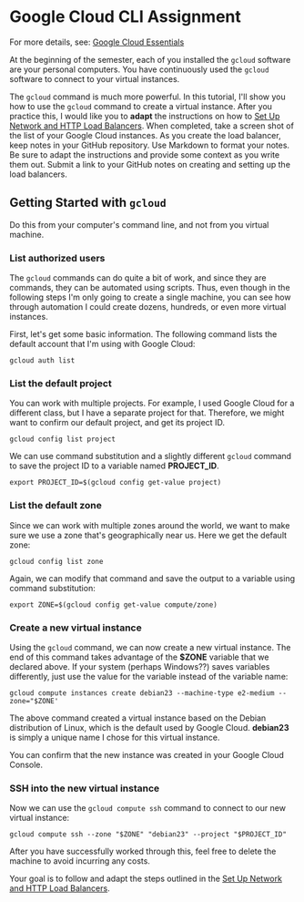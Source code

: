 # Google Cloud CLI Assignment

For more details, see:
[Google Cloud Essentials](https://www.cloudskillsboost.google/course_sessions/6189322/labs/403395)

At the beginning of the semester,
each of you installed the `gcloud` software
are your personal computers.
You have continuously used the `gcloud`
software to connect to your virtual instances.

The `gcloud` command is much more powerful.
In this tutorial,
I'll show you how to use the `gcloud` command
to create a virtual instance.
After you practice this,
I would like you to **adapt**
the instructions on how to
[Set Up Network and HTTP Load Balancers](https://www.cloudskillsboost.google/course_sessions/6189322/labs/403400).
When completed,
take a screen shot of the list of
your Google Cloud instances.
As you create the load balancer,
keep notes in your GitHub repository.
Use Markdown to format your notes.
Be sure to adapt the instructions and
provide some context as you write them out.
Submit a link to your GitHub notes
on creating and setting up the load balancers.

## Getting Started with `gcloud`

Do this from your computer's command line,
and not from you virtual machine.

### List authorized users

The `gcloud` commands can do quite a bit of work,
and since they are commands,
they can be automated using scripts.
Thus, even though in the following steps
I'm only going to create a single machine,
you can see how through automation
I could create dozens, hundreds, or even more
virtual instances.

First, let's get some basic information.
The following command lists the
default account that I'm using with Google Cloud:

```
gcloud auth list
```

### List the default project

You can work with multiple projects.
For example,
I used Google Cloud for a different class,
but I have a separate project for that.
Therefore, we might want to confirm our
default project, and
get its project ID.

```
gcloud config list project
```

We can use command substitution and
a slightly different `gcloud` command
to save the project ID to a variable named
**PROJECT_ID**.

```
export PROJECT_ID=$(gcloud config get-value project)
```

### List the default zone

Since we can work with multiple zones
around the world,
we want to make sure we use a zone
that's geographically near us.
Here we get the default zone:

```
gcloud config list zone
```

Again, we can modify that command
and save the output to a variable
using command substitution:

```
export ZONE=$(gcloud config get-value compute/zone)
```

### Create a new virtual instance

Using the `gcloud` command,
we can now create a new virtual instance.
The end of this command takes advantage
of the **$ZONE** variable that we declared above.
If your system (perhaps Windows??) saves
variables differently,
just use the value for the variable instead
of the variable name:

```
gcloud compute instances create debian23 --machine-type e2-medium --zone="$ZONE'
```

The above command created a virtual instance
based on the Debian distribution of Linux,
which is the default used by Google Cloud.
**debian23** is simply a unique name
I chose for this virtual instance.

You can confirm that the new instance
was created in your Google Cloud Console.

### SSH into the new virtual instance

Now we can use the `gcloud compute ssh` command
to connect to our new virtual instance:

```
gcloud compute ssh --zone "$ZONE" "debian23" --project "$PROJECT_ID"
```

After you have successfully worked through this,
feel free to delete the machine to avoid incurring
any costs.

Your goal is to follow and adapt the steps
outlined in the
[Set Up Network and HTTP Load Balancers](https://www.cloudskillsboost.google/course_sessions/6189322/labs/403400).
